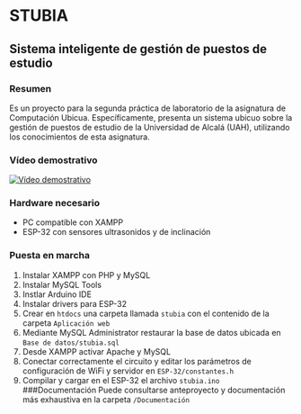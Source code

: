 # STUBIA
## Sistema inteligente de gestión de puestos de estudio
### Resumen
Es un proyecto para la segunda práctica de laboratorio de la asignatura de Computación Ubicua. Específicamente, presenta un sistema ubicuo sobre la gestión de puestos de estudio de la Universidad de Alcalá (UAH), utilizando los conocimientos de esta asignatura.
### Vídeo demostrativo
[![Vídeo demostrativo](https://i9.ytimg.com/vi_webp/x8gsrvX6LyI/mqdefault.webp?v=639653c8&sqp=COiG6JwG&rs=AOn4CLAl6JgYmQbYaxJYM8Q6ZJQg3bl_fg)](https://www.youtube.com/watch?v=x8gsrvX6LyI&ab_channel=PabloGarc%C3%ADa)
### Hardware necesario
* PC compatible con XAMPP
* ESP-32 con sensores ultrasonidos y de inclinación
### Puesta en marcha
1. Instalar XAMPP con PHP y MySQL
2. Instalar MySQL Tools
3. Instlar Arduino IDE
4. Instalar drivers para ESP-32
5. Crear en `htdocs` una carpeta llamada `stubia` con el contenido de la carpeta `Aplicación web`
6. Mediante MySQL Administrator restaurar la base de datos ubicada en `Base de datos/stubia.sql`
7. Desde XAMPP activar Apache y MySQL
8. Conectar correctamente el circuito y editar los parámetros de configuración de WiFi y servidor en `ESP-32/constantes.h`
9. Compilar y cargar en el ESP-32 el archivo `stubia.ino`
###Documentación
Puede consultarse anteproyecto y documentación más exhaustiva en la carpeta `/Documentación`
